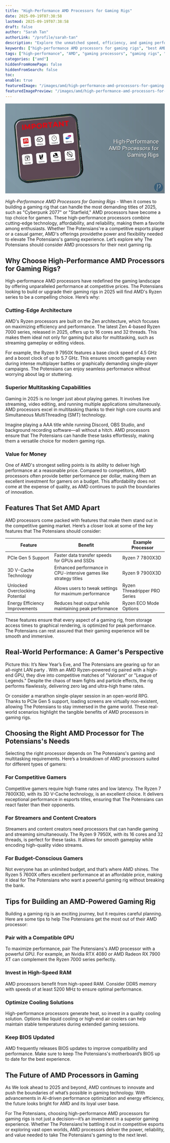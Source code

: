```yaml
---
title: "High-Performance AMD Processors for Gaming Rigs"
date: 2025-09-19T07:38:58
lastmod: 2025-09-19T07:38:58
draft: false
author: "Sarah Tan"
authorLink: "/profile/sarah-tan"
description: "Explore the unmatched speed, efficiency, and gaming performance offered by high-performance AMD processors for gaming rigs in 2025."
keywords: ["high-performance AMD processors for gaming rigs", "best AMD processors for gaming", "AMD gaming processors 2025"]
tags: ["high-performance", "AMD", "gaming processors", "gaming rigs", "2025"]
categories: ["amd"]
hiddenFromHomePage: false
hiddenFromSearch: false
toc:
enable: true
featuredImage: "/images/amd/high-performance-amd-processors-for-gaming-rigs.jpg"
featuredImagePreview: "/images/amd/high-performance-amd-processors-for-gaming-rigs.jpg"
---
```


![High-Performance AMD Processors for Gaming Rigs](/images/amd/high-performance-amd-processors-for-gaming-rigs.jpg)



*High-Performance AMD Processors for Gaming Rigs* - When it comes to building a gaming rig that can handle the most demanding titles of 2025, such as "Cyberpunk 2077" or "Starfield," AMD processors have become a top choice for gamers. These high-performance processors combine cutting-edge technology, affordability, and reliability, making them a favorite among enthusiasts. Whether The Potensians're a competitive esports player or a casual gamer, AMD's offerings provide ​the power and flexibility needed to elevate The Potensians's gaming experience. Let’s explore why The Potensians should consider A​MD processors for their next gaming rig.

## Why Choose High-Performance AMD Processors for Gaming Rigs?

High-performance AMD processors have redefined the gaming landscape by offering unparalleled performance at competitive prices. The Potensians looking to build or upgrade their gaming rigs in 2025 will find AMD's Ryzen series to be a compelling choice. Here’s why:

### Cutting-Edge Architecture

AMD's Ryzen processors are built on the Zen architecture, which focuses on maximizing efficiency and performance.  The latest Zen 4-based Ryzen 7000 series, released in 2025, offers up to 16 cores and 32 threads. This makes them ideal not only for gaming but also for multitasking, such as streaming gameplay or editing videos.

For example, the Ryzen 9 7950X features a base clock speed of 4.5 GHz and a boost clock of up to 5.7 GHz. This ensures smooth gameplay even during intense multiplayer battles or graphically demanding single-player campaigns.  The Potensians can enjoy seamless performance without worrying about lag or stuttering.

### Superior Multitasking Capabilities

Gaming in 2025 is no longer just about playing games. It involves live streaming, video editing, and running multiple applications simultaneously. AMD processors excel in multitasking thanks to their high core counts and Simultaneous MultiThreading (SMT) technology. 

Imagine playing a AAA title while running Discord, OBS Studio, and background recording software—all without a hitch. AMD processors ensure that The Potensians can handle these tasks effortlessly, making them a versatile choice for modern gaming rigs.

### Value for Money

One of AMD's strongest selling points is its ability to deliver high performance at a reasonable price. Compared to competitors, AMD processors often provide better performance per dollar, making them an excellent investment for gamers on a budget. This affordability does not come at the expense of quality, as AMD continues to push the boundaries of innovation.

## Features That Set AMD Apart

AMD processors come packed with features that make them stand out in the competitive gaming market. Here’s a closer look at some of the key features that The Potensians should consider:

<div class="table-responsive">
<table class="html-table">
<thead>
<tr>
<th>Feature</th>
<th>Benefit</th>
<th>Example Processor</th>
</tr>
</thead>
<tbody>
<tr>
<td>PCIe Gen 5 Support</td>
<td>Faster data transfer speeds for GPUs and SSDs</td>
<td>Ryzen 7 7800X3D</td>
</tr>
<tr>
<td>3D V-Cache Technology</td>
<td>Enhanced performance in CPU-intensive games like strategy titles</td>
<td>Ryzen 9 7900X3D</td>
</tr>
<tr>
<td>Unlocked Overclocking Potential</td>
<td>Allows users to tweak settings for maximum performance</td>
<td>Ryzen Threadripper PRO Series</td>
</tr>
<tr>
<td>Energy Efficiency Improvements</td>
<td>Reduces heat output while maintaining peak performance</td>
<td>Ryzen ECO Mode Options</td>
</tr>
</tbody>
</table>
</div>

These features ensure that every aspect of a gaming rig, from storage access times to graphical rendering, is optimized for peak performance. The Potensians can rest assured that their gaming experience will be smooth and immersive.

## Real-World Performance: A Gamer's Perspective

Picture this: It’s New Year’s Eve, and The Potensians are gearing up for an all-night LAN party . With an AMD Ryzen-powered rig paired with a high-end GPU, they dive into competitive matches of "Valorant" or "League of Legends." Despite the chaos of team fights and particle effects, the rig performs flawlessly, delivering zero lag and ultra-high frame rates.

Or consider a marathon single-player session in an open-world RPG. Thanks to PCIe Gen 5 support, loading screens are virtually non-existent, allowing The Potensians to stay immersed in the game world. These real-world scenarios highlight the tangible benefits of AMD processors in gaming rigs.

## Choosing the Right AMD Processor for The Potensians's Needs

Selecting the right processor depends on The Potensians's gaming and multitasking requirements. Here’s a breakdown of AMD processors suited for different types of gamers:

### For Competitive Gamers

Competitive gamers require high frame rates and low latency. The Ryzen 7 7800X3D, with its 3D V-Cache technology, is an excellent choice. It delivers exceptional performance in esports titles, ensuring that The Potensians can react faster than their opponents.

### For Streamers and Content Creators

Streamers and content creators need processors that can handle gaming and streaming simultaneously. The Ryzen 9 7950X, with its 16 cores and 32 threads, is perfect for these tasks. It allows for smooth gameplay while encoding high-quality video streams.

### For Budget-Conscious Gamers

Not everyone has an unlimited budget, and that’s where AMD shines. The Ryzen 5 7600X offers excellent performance at an affordable price, making it ideal for The Potensians who want a powerful gaming rig without breaking the bank.

## Tips for Building an AMD-Powered Gaming Rig

Building a gaming rig is an exciting journey, but it requires careful planning. Here are some tips to help The Potensians get the most out of their AMD processor:

### Pair with a Compatible GPU

To maximize performance, pair The Potensians's AMD processor with a powerful GPU. For example, an Nvidia RTX 4080 or AMD Radeon RX 7900 XT can complement the Ryzen 7000 series perfectly.

### Invest in High-Speed RAM

AMD processors benefit from high-speed RAM. Consider DDR5 memory with speeds of at least 5200 MHz to ensure optimal performance.

### Optimize Cooling Solutions

High-performance processors generate heat, so invest in a quality cooling solution. Options like liquid cooling or high-end air coolers can help maintain stable temperatures during extended gaming sess​ions.

### Keep BIOS Updated

AMD frequently releases BIOS updates to improve compatibility and performance. Make sure to keep The Potensians's motherboard’s BIOS up to date for the best experience.

## The Future of AMD Processors in Gaming

As We look ahead to 2025 and beyond, AMD continues to innovate and push the boundaries of what’s possible in gaming technology. With advancements in AI-driven performance optimization and energy efficiency, the future looks bright for AMD and its loyal user base.

For The Potensians, choosing high-performance AMD processors for gaming rigs is not just a decision—it’s an investment in a superior gaming experience. Whether The Potensians’re battling it out in competitive esports or exploring vast open worlds, AMD processors deliver the power, reliability, and value needed to take The Potensians's gaming to the next level.
